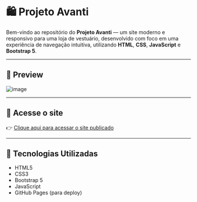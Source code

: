 # 🛍️ Projeto Avanti

Bem-vindo ao repositório do **Projeto Avanti** — um site moderno e responsivo para uma loja de vestuário, desenvolvido com foco em uma experiência de navegação intuitiva, utilizando **HTML**, **CSS**, **JavaScript** e **Bootstrap 5**.

---

## 📸 Preview

![image](https://github.com/user-attachments/assets/57b00f73-1a30-4217-b3f2-a90f1d766e83) <!-- Altere para um preview real do seu site quando possível -->

---

## 🚀 Acesse o site

👉 [Clique aqui para acessar o site publicado](https://geannyr.github.io/projetoavanti1/)

---

## 🧰 Tecnologias Utilizadas

- HTML5
- CSS3
- Bootstrap 5
- JavaScript
- GitHub Pages (para deploy)
